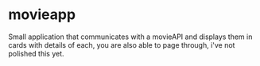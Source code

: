 # movieapp
Small application that communicates with a movieAPI and displays them in cards with details of each, you are also able to page through, i've not polished this yet.
